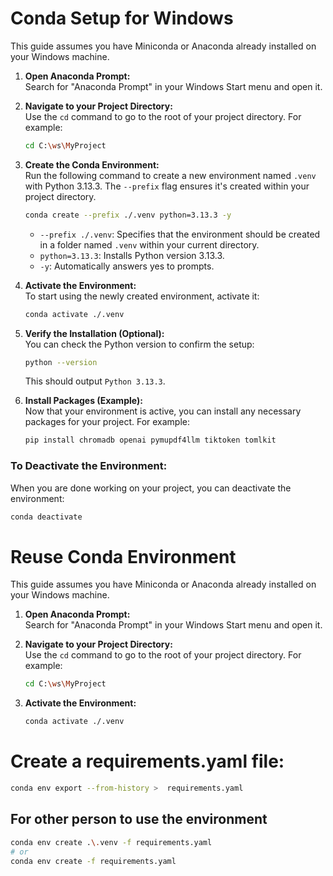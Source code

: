 # Conda Setup for Windows

This guide assumes you have Miniconda or Anaconda already installed on your Windows machine.

1.  **Open Anaconda Prompt:**</br>
    Search for "Anaconda Prompt" in your Windows Start menu and open it.

2.  **Navigate to your Project Directory:**</br>
    Use the `cd` command to go to the root of your project directory. For example:
    ```bash
    cd C:\ws\MyProject
    ```

3.  **Create the Conda Environment:**</br>
    Run the following command to create a new environment named `.venv` with Python 3.13.3. The `--prefix` flag ensures it's created within your project directory.
    ```bash
    conda create --prefix ./.venv python=3.13.3 -y
    ```
    * `--prefix ./.venv`: Specifies that the environment should be created in a folder named `.venv` within your current directory.
    * `python=3.13.3`: Installs Python version 3.13.3.
    * `-y`: Automatically answers yes to prompts.

4.  **Activate the Environment:**</br>
    To start using the newly created environment, activate it:
    ```bash
    conda activate ./.venv
    ```

5.  **Verify the Installation (Optional):**</br>
    You can check the Python version to confirm the setup:
    ```bash
    python --version
    ```
    This should output `Python 3.13.3`.

6.  **Install Packages (Example):**</br>
    Now that your environment is active, you can install any necessary packages for your project. For example:
    ```bash
    pip install chromadb openai pymupdf4llm tiktoken tomlkit
    ```

### To Deactivate the Environment:

When you are done working on your project, you can deactivate the environment:

```bash
conda deactivate
```

# Reuse Conda Environment
This guide assumes you have Miniconda or Anaconda already installed on your Windows machine.

1.  **Open Anaconda Prompt:**</br>
    Search for "Anaconda Prompt" in your Windows Start menu and open it.

2.  **Navigate to your Project Directory:**</br>
    Use the `cd` command to go to the root of your project directory. For example:
    ```bash
    cd C:\ws\MyProject
    ```
3.  **Activate the Environment:**</br>
    ```bash
    conda activate ./.venv
    ```

# Create a requirements.yaml file:
``` bash
conda env export --from-history >  requirements.yaml
```

## For other person to use the environment
``` bash
conda env create .\.venv -f requirements.yaml
# or
conda env create -f requirements.yaml
```
